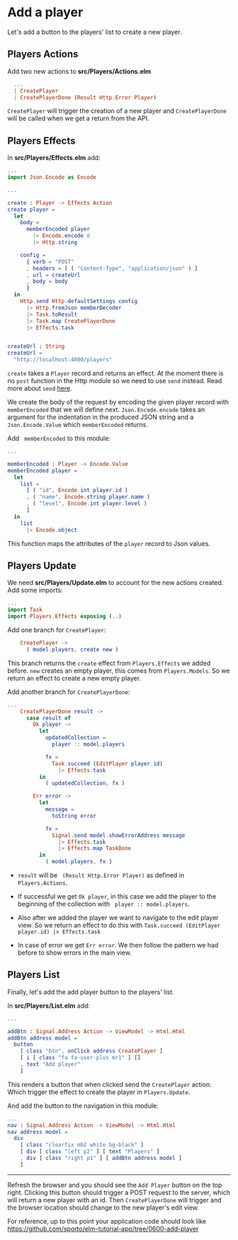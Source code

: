 # Add a player

Let's add a button to the players' list to create a new player.

## Players Actions

Add two new actions to __src/Players/Actions.elm__

```elm
  ...
  | CreatePlayer
  | CreatePlayerDone (Result Http.Error Player)
```

`CreatePlayer` will trigger the creation of a new player and `CreatePlayerDone` will be called when we get a return from the API.

## Players Effects

In __src/Players/Effects.elm__ add:

```elm
...
import Json.Encode as Encode

...

create : Player -> Effects Action
create player =
  let
    body =
      memberEncoded player
        |> Encode.encode 0
        |> Http.string

    config =
      { verb = "POST"
      , headers = [ ( "Content-Type", "application/json" ) ]
      , url = createUrl
      , body = body
      }
  in
    Http.send Http.defaultSettings config
      |> Http.fromJson memberDecoder
      |> Task.toResult
      |> Task.map CreatePlayerDone
      |> Effects.task


createUrl : String
createUrl =
  "http://localhost:4000/players"

```

`create` takes a `Player` record and returns an effect. At the moment there is no `post` function in the Http module so we need to use `send` instead. Read more about `send` [here](http://package.elm-lang.org/packages/evancz/elm-http/3.0.0/Http).

We create the body of the request by encoding the given player record with `memberEncoded` that we will define next. `Json.Encode.encode` takes an argument for the indentation in the produced JSON string and a `Json.Encode.Value` which `memberEncoded` returns.

Add ` memberEncoded` to this module:

```elm
...

memberEncoded : Player -> Encode.Value
memberEncoded player =
  let
    list =
      [ ( "id", Encode.int player.id )
      , ( "name", Encode.string player.name )
      , ( "level", Encode.int player.level )
      ]
  in
    list
      |> Encode.object
```

This function maps the attributes of the `player` record to Json values.

## Players Update

We need __src/Players/Update.elm__ to account for the new actions created. Add some imports:

```elm
...
import Task
import Players.Effects exposing (..)
```

Add one branch for `CreatePlayer`:

```elm
    CreatePlayer ->
      ( model.players, create new )
```

This branch returns the `create` effect from `Players.Effects` we added before. `new` creates an empty player, this comes from `Players.Models`. So we return an effect to create a new empty player.

Add another branch for `CreatePlayerDone`:

```elm
...
    CreatePlayerDone result ->
      case result of
        Ok player ->
          let
            updatedCollection =
              player :: model.players

            fx =
              Task.succeed (EditPlayer player.id)
                |> Effects.task
          in
            ( updatedCollection, fx )

        Err error ->
          let
            message =
              toString error

            fx =
              Signal.send model.showErrorAddress message
                |> Effects.task
                |> Effects.map TaskDone
          in
            ( model.players, fx )
```

- `result` will be ` (Result Http.Error Player)` as defined in `Players.Actions`.

- If successful we get `Ok player`, in this case we add the player to the beginning of the collection with ` player :: model.players`.

- Also after we added the player we want to navigate to the edit player view. So we return an effect to do this with `Task.succeed (EditPlayer player.id) |> Effects.task`

- In case of error we get `Err error`. We then follow the pattern we had before to show errors in the main view.

## Players List

Finally, let's add the add player button to the players' list.

In __src/Players/List.elm__ add:

```elm
...

addBtn : Signal.Address Action -> ViewModel -> Html.Html
addBtn address model =
  button
    [ class "btn", onClick address CreatePlayer ]
    [ i [ class "fa fa-user-plus mr1" ] []
    , text "Add player"
    ]
 ```

This renders a button that when clicked send the `CreatePlayer` action. Which trigger the effect to create the player in `Players.Update`.

And add the button to the navigation in this module:

```elm
...
nav : Signal.Address Action -> ViewModel -> Html.Html
nav address model =
  div
    [ class "clearfix mb2 white bg-black" ]
    [ div [ class "left p2" ] [ text "Players" ]
    , div [ class "right p1" ] [ addBtn address model ]
    ]
```

---

Refresh the browser and you should see the `Add Player` button on the top right. Clicking this button should trigger a POST request to the server, which will return a new player with an id. Then `CreatePlayerDone` will trigger and the browser location should change to the new player's edit view.

For reference, up to this point your application code should look like <https://github.com/sporto/elm-tutorial-app/tree/0600-add-player>